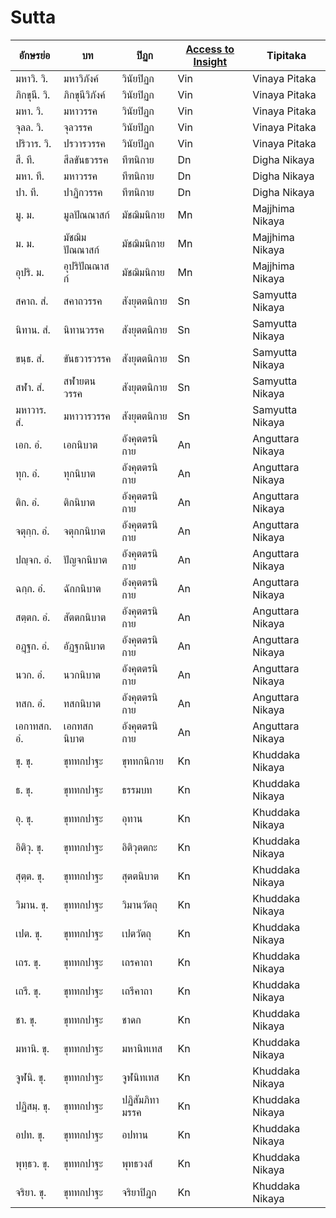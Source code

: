 # Sutta

| อักษรย่อ   | บท                              | ปิฏก    | [Access to Insight](https://www.accesstoinsight.org/tipitaka/) | Tipitaka |
|----------|----------------------------------|--------|--------|--------|
| มหาวิ. วิ. | มหาวิภังค์                          | วินัยปิฏก | Vin    | Vinaya Pitaka |
| ภิกขุนี. วิ. | ภิกขุนีวิภังค์                         | วินัยปิฏก | Vin    | Vinaya Pitaka |
| มหา. วิ. | มหาวรรค                         | วินัยปิฏก | Vin    | Vinaya Pitaka |
| จุลล. วิ. | จุลวรรค                         | วินัยปิฏก | Vin    | Vinaya Pitaka |
| ปริวาร. วิ. | ปรวารวรรค                         | วินัยปิฏก | Vin    | Vinaya Pitaka |
| สี. ที. | สีลขันธวรรค                         | ทีฑนิกาย | Dn | Digha Nikaya |
| มหา. ที. | มหาวรรค                         | ทีฑนิกาย | Dn | Digha Nikaya |
| ปา. ที. | ปาฏิกวรรค                         | ทีฑนิกาย | Dn | Digha Nikaya |
| มู. ม. | มูลปัณณาสก์                         | มัชฌิมนิกาย | Mn | Majjhima Nikaya |
| ม. ม. | มัชฌิมปัณณาสก์                         | มัชฌิมนิกาย | Mn | Majjhima Nikaya |
| อุปริ. ม. | อุปริปัณณาสก์                         | มัชฌิมนิกาย | Mn | Majjhima Nikaya |
| สคาถ. สํ. | สคาถวรรค                         | สังยุตตนิกาย | Sn | Samyutta Nikaya |
| นิทาน. สํ. | นิทานวรรค                         | สังยุตตนิกาย | Sn | Samyutta Nikaya |
| ขนฺธ. สํ. | ขันธวารวรรค                         | สังยุตตนิกาย | Sn | Samyutta Nikaya |
| สฬา. สํ. | สฬายตนวรรค                         | สังยุตตนิกาย | Sn | Samyutta Nikaya |
| มหาวาร. สํ. | มหาวารวรรค                         | สังยุตตนิกาย | Sn | Samyutta Nikaya |
| เอก. อํ. | เอกนิบาต                         | อังคุตตรนิกาย | An | Anguttara Nikaya |
| ทุก. อํ. | ทุกนิบาต                         | อังคุตตรนิกาย | An | Anguttara Nikaya |
| ติก. อํ. | ติกนิบาต                         | อังคุตตรนิกาย | An | Anguttara Nikaya |
| จตุกฺก. อํ. | จตุกกนิบาต                         | อังคุตตรนิกาย | An | Anguttara Nikaya |
| ปญฺจก. อํ. | ปัญจกนิบาต                         | อังคุตตรนิกาย | An | Anguttara Nikaya |
| ฉกฺก. อํ. | ฉักกนิบาต                         | อังคุตตรนิกาย | An | Anguttara Nikaya |
| สตฺตก. อํ. | สัตตกนิบาต                         | อังคุตตรนิกาย | An | Anguttara Nikaya |
| อฏฺฐก. อํ. | อัฏฐกนิบาต                         | อังคุตตรนิกาย | An | Anguttara Nikaya |
| นวก. อํ. | นวกนิบาต                         | อังคุตตรนิกาย | An | Anguttara Nikaya |
| ทสก. อํ. | ทสกนิบาต                         | อังคุตตรนิกาย | An | Anguttara Nikaya |
| เอกาทสก. อํ. | เอกทสกนิบาต                         | อังคุตตรนิกาย | An | Anguttara Nikaya |
| ขุ. ขุ. | ขุททกปาฐะ                         | ขุททกนิกาย | Kn | Khuddaka Nikaya |
| ธ. ขุ. | ขุททกปาฐะ                         | ธรรมบท | Kn | Khuddaka Nikaya |
| อุ. ขุ. | ขุททกปาฐะ                         | อุทาน | Kn | Khuddaka Nikaya |
| อิติวุ. ขุ. | ขุททกปาฐะ                         | อิติวุตตกะ | Kn | Khuddaka Nikaya |
| สุตฺต. ขุ. | ขุททกปาฐะ                         | สุตตนิบาต | Kn | Khuddaka Nikaya |
| วิมาน. ขุ. | ขุททกปาฐะ                         | วิมานวัตถุ | Kn | Khuddaka Nikaya |
| เปต. ขุ. | ขุททกปาฐะ                         | เปตวัตถุ | Kn | Khuddaka Nikaya |
| เถร. ขุ. | ขุททกปาฐะ                         | เถรคาถา | Kn | Khuddaka Nikaya |
| เถรี. ขุ. | ขุททกปาฐะ                         | เถรีคาถา | Kn | Khuddaka Nikaya |
| ชา. ขุ. | ขุททกปาฐะ                         | ชาดก | Kn | Khuddaka Nikaya |
| มหานิ. ขุ. | ขุททกปาฐะ                         | มหานิทเทส | Kn | Khuddaka Nikaya |
| จูฬนิ. ขุ. | ขุททกปาฐะ                         | จูฬนิทเทส | Kn | Khuddaka Nikaya |
| ปฏิสมฺ. ขุ. | ขุททกปาฐะ                         | ปฏิสัมภิทามรรค | Kn | Khuddaka Nikaya |
| อปท. ขุ. | ขุททกปาฐะ                         | อปทาน | Kn | Khuddaka Nikaya |
| พุทฺธว. ขุ. | ขุททกปาฐะ                         | พุทธวงส์ | Kn | Khuddaka Nikaya |
| จริยา. ขุ. | ขุททกปาฐะ                         | จริยาปิฎก | Kn | Khuddaka Nikaya |


